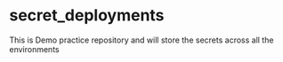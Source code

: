# secret_deployments
This is Demo practice repository and will store the secrets across all the environments
